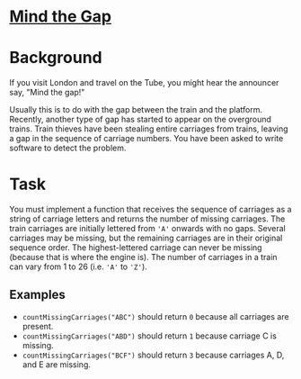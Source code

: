 # [Mind the Gap](https://www.codewars.com/kata/mind-the-gap "https://www.codewars.com/kata/57c75baffa9fc534f7001475")

Background
=========

If you visit London and travel on the Tube, you might hear the announcer say, "Mind the gap!"

Usually this is to do with the gap between the train and the platform. Recently, another type of gap has started to appear on the overground trains. Train thieves have been stealing entire carriages from trains, leaving a gap in the sequence of carriage numbers. You have been asked to write software to detect the problem.

Task
====

You must implement a function that receives the sequence of carriages as a string of carriage letters and returns the number of missing carriages. The train carriages are initially lettered from `'A'` onwards with no gaps. Several carriages may be missing, but the remaining carriages are in their original sequence order. The highest-lettered carriage can never be missing (because that is where the engine is). The number of carriages in a train can vary from 1 to 26 (i.e. `'A'` to `'Z'`).

Examples
-------

+ `countMissingCarriages("ABC")` should return `0` because all carriages are present.
+ `countMissingCarriages("ABD")` should return `1` because carriage C is missing.
+ `countMissingCarriages("BCF")` should return `3` because carriages A, D, and E are missing.
